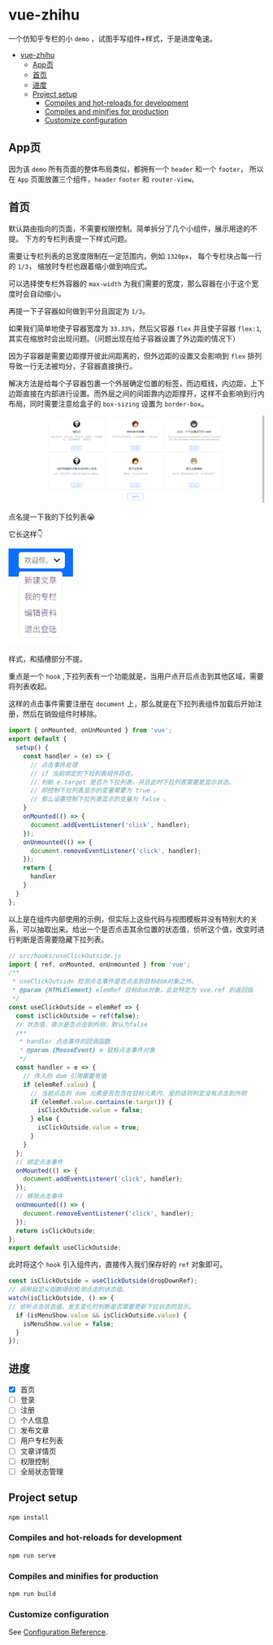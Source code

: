 # vue-zhihu

一个仿知乎专栏的小 `demo` ，试图手写组件+样式，于是进度龟速。

- [vue-zhihu](#vue-zhihu)
  - [App页](#app页)
  - [首页](#首页)
  - [进度](#进度)
  - [Project setup](#project-setup)
    - [Compiles and hot-reloads for development](#compiles-and-hot-reloads-for-development)
    - [Compiles and minifies for production](#compiles-and-minifies-for-production)
    - [Customize configuration](#customize-configuration)

## App页

因为该 `demo` 所有页面的整体布局类似，都拥有一个 `header` 和一个 `footer`， 所以在 `App` 页面放置三个组件，`header` `footer` 和 `router-view`。

## 首页

默认路由指向的页面，不需要权限控制。简单拆分了几个小组件，展示用途的不提。
下方的专栏列表提一下样式问题。

需要让专栏列表的总宽度限制在一定范围内，例如 `1320px`， 每个专栏块占每一行的 `1/3`， 缩放时专栏也跟着缩小做到响应式。

可以选择使专栏外容器的 `max-width` 为我们需要的宽度，那么容器在小于这个宽度时会自动缩小。

再提一下子容器如何做到平分且固定为 `1/3`。

如果我们简单地使子容器宽度为 `33.33%`，然后父容器 `flex` 并且使子容器 `flex:1`, 其实在缩放时会出现问题。（问题出现在给子容器设置了外边距的情况下）

因为子容器是需要边距撑开彼此间距离的，但外边距的设置又会影响到 `flex` 排列导致一行无法被均分，子容器直接换行。

解决方法是给每个子容器包裹一个外层确定位置的标签，而边框线，内边距，上下边距直接在内部进行设置。而外层之间的间距靠内边距撑开，这样不会影响到行内布局，同时需要注意给盒子的 `box-sizing` 设置为 `border-box`。

![image-20201007192252639](resouces/README/image-20201007192252639.png)

点名提一下我的下拉列表😭

它长这样👇

![image-20201007193912247](resouces/README/image-20201007193912247.png)

样式，和插槽部分不提。

重点是一个 `hook` ,下拉列表有一个功能就是，当用户点开后点击到其他区域，需要将列表收起。

这样的点击事件需要注册在 `document` 上，那么就是在下拉列表组件加载后开始注册，然后在销毁组件时移除。

```js
import { onMounted, onUnMounted } from 'vue';
export default {
  setup() {
    const handler = (e) => {
      // 点击事件处理
      // if 当前绑定的下拉列表组件存在。
      // 判断 e.target 是否为下拉列表，并且此时下拉列表需要是显示状态。
      // 即控制下拉列表显示的变量需要为 true 。
      // 那么设置控制下拉列表显示的变量为 false 。
    }
    onMounted(() => {
      document.addEventListener('click', handler);
    });
    onUnmounted(() => {
      document.removeEventListener('click', handler);
    });
    return {
      handler
    }
  }
};
```

以上是在组件内部使用的示例，但实际上这些代码与视图模板并没有特别大的关系，可以抽取出来。给出一个是否点击其余位置的状态值，侦听这个值，改变时进行判断是否需要隐藏下拉列表。

```js
// src/hooks/useClickOutside.js
import { ref, onMounted, onUnmounted } from 'vue';
/**
 * useClickOutside 检测点击事件是否点击到目标dom对象之外。
 * @param {HTMLElement} elemRef 目标dom对象，此处特定为 vue.ref 的返回指
 */
const useClickOutside = elemRef => {
  const isClickOutside = ref(false);
  // 状态值，表示是否点击到外侧，默认为false
  /**
   * handler 点击事件的回调函数
   * @param {MouseEvent} e 鼠标点击事件对象
   */
  const handler = e => {
    // 传入的 dom 引用需要有值
    if (elemRef.value) {
      // 当前点击的 dom 元素是否包含在目标元素内，是的话则判定没有点击到外侧
      if (elemRef.value.contains(e.target)) {
        isClickOutside.value = false;
      } else {
        isClickOutside.value = true;
      }
    }
  };
  // 绑定点击事件
  onMounted(() => {
    document.addEventListener('click', handler);
  });
  // 移除点击事件
  onUnmounted(() => {
    document.removeEventListener('click', handler);
  });
  return isClickOutside;
};
export default useClickOutside;

```

此时将这个 `hook` 引入组件内，直接传入我们保存好的 `ref` 对象即可。

```js
const isClickOutside = useClickOutside(dropDownRef);
// 调用自定义函数得到检测点击的状态值。
watch(isClickOutside, () => {
// 侦听点击状态值，发生变化时判断是否需要更新下拉状态的显示。
  if (isMenuShow.value && isClickOutside.value) {
    isMenuShow.value = false;
  }
});
```

## 进度

- [x] 首页
- [ ] 登录
- [ ] 注册
- [ ] 个人信息
- [ ] 发布文章
- [ ] 用户专栏列表
- [ ] 文章详情页
- [ ] 权限控制
- [ ] 全局状态管理

## Project setup

```
npm install
```

### Compiles and hot-reloads for development

```
npm run serve
```

### Compiles and minifies for production

```
npm run build
```

### Customize configuration

See [Configuration Reference](https://cli.vuejs.org/config/).
